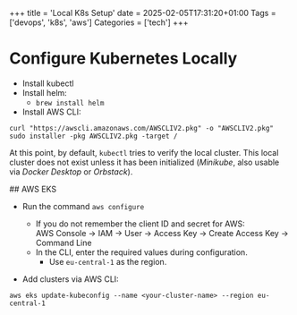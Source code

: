 +++
title = 'Local K8s Setup'
date = 2025-02-05T17:31:20+01:00
Tags = ['devops', 'k8s', 'aws']
Categories = ['tech']
+++

# Configure Kubernetes Locally

- Install kubectl
- Install helm:
  - `brew install helm`
- Install AWS CLI:

```
curl "https://awscli.amazonaws.com/AWSCLIV2.pkg" -o "AWSCLIV2.pkg"
sudo installer -pkg AWSCLIV2.pkg -target /
```

At this point, by default, `kubectl` tries to verify the local cluster. This local cluster does not exist unless it has been initialized (*Minikube*, also usable via *Docker Desktop* or *Orbstack*).

## AWS EKS
- Run the command `aws configure`
  - If you do not remember the client ID and secret for AWS:  
    AWS Console -> IAM -> User -> Access Key -> Create Access Key -> Command Line  
  - In the CLI, enter the required values during configuration.
    - Use `eu-central-1` as the region.

- Add clusters via AWS CLI:

```
aws eks update-kubeconfig --name <your-cluster-name> --region eu-central-1
```

